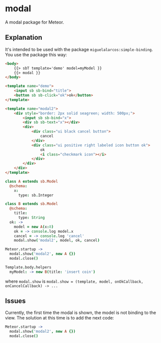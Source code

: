 modal
=====

A modal package for Meteor.

Explanation
-----------

It's intended to be used with the package ```miguelalarcos:simple-binding```. You use the package this way:

```html
<body>
    {{> sbT template='demo' model=myModel }}
    {{> modal }}
</body>

<template name="demo">
    <input sb sb-bind="title">
    <button sb sb-click="ok">ok</button>
</template>

<template name="modal2">
    <div style="border: 2px solid seagreen; width: 500px;">
        <input sb sb-bind="x">
        <div sb sb-text="x"></div>
        <div>
            <div class="ui black cancel button">
                cancel
            </div>
            <div class="ui positive right labeled icon button ok">
                ok
                <i class="checkmark icon"></i>
            </div>
        </div>
    </div>
</template>
```

```coffee
class A extends sb.Model
  @schema:
    x:
      type: sb.Integer

class B extends sb.Model
  @schema:
    title:
      type: String
  ok: ->
    model = new A(x:8)
    ok = -> console.log model.x
    cancel = -> console.log 'cancel'
    modal.show('modal2', model, ok, cancel)

Meteor.startup ->
  modal.show('modal2', new A {})
  modal.close()

Template.body.helpers
  myModel: -> new B(title: 'insert coin')
```  

where ```modal.show``` is ```modal.show = (template, model, onOkCallback, onCancelCallback) -> ...```

Issues
------

Currently, the first time the modal is shown, the model is not binding to the view. The solution at this time is to add the next code:

```coffee
Meteor.startup ->
  modal.show('modal2', new A {})
  modal.close()
```
